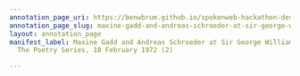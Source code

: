```yaml
---
annotation_page_uri: https://benwbrum.github.io/spokenweb-hackathon-development-noterms/annotations/maxine-gadd-and-andreas-schroeder-at-sir-george-williams-university-the-poetry-series-18-february-1972-2--canvas-1-maxine-gadd.json
annotation_page_slug: maxine-gadd-and-andreas-schroeder-at-sir-george-williams-university-the-poetry-series-18-february-1972-2--canvas-1-maxine-gadd
layout: annotation_page
manifest_label: Maxine Gadd and Andreas Schroeder at Sir George Williams University,
  The Poetry Series, 18 February 1972 (2)

---
```

